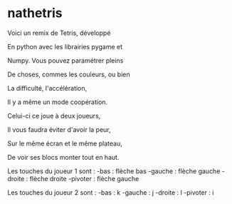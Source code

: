 # nathetris


Voici un remix de Tetris, développé

En python avec les librairies pygame et

Numpy. Vous pouvez paramétrer pleins

De choses, commes les couleurs, ou bien

La difficulté, l'accélération,

Il y a même un mode coopération.

Celui-ci ce joue à deux joueurs,

Il vous faudra éviter d'avoir la peur,

Sur le même écran et le même plateau,

De voir ses blocs monter tout en haut.


Les touches du joueur 1 sont :
    -bas     : flèche bas
    -gauche  : flèche gauche
    -droite  : flèche droite
    -pivoter : flèche gauche

Les touches du joueur 2 sont :
    -bas     : k
    -gauche  : j
    -droite  : l
    -pivoter : i

